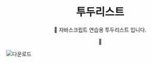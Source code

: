<h1 align = 'center'> 투두리스트 </h1>

<p align = 'center'> 📌 자바스크립트 연습용 투두리스트 입니다. </div>

<p align = 'center'> 📌  </div>

![다운로드](https://user-images.githubusercontent.com/96815572/181915165-8058b48e-0174-498f-9323-4655ff391a0d.jpeg)
